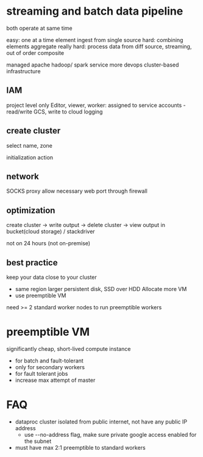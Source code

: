 # streaming and batch data pipeline
both operate at same time

easy: one at a time element ingest from single source
hard: combining elements aggregate
really hard: process data from diff source, streaming, out of order composite

managed apache hadoop/ spark service
more devops
cluster-based infrastructure

## IAM
project level only
Editor, viewer, 
worker: assigned to service accounts
    - read/write GCS, write to cloud logging

## create cluster
select name, zone

initialization action

## network
SOCKS proxy
allow necessary web port through firewall

## optimization
create cluster -> write output -> delete cluster
-> view output in bucket(cloud storage) / stackdriver

not on 24 hours (not on-premise)

## best practice
keep your data close to your cluster
- same region
larger persistent disk, SSD over HDD
Allocate more VM
- use preemptible VM

need >= 2 standard worker nodes to run preemptible workers

# preemptible VM
significantly cheap, short-lived compute instance 
- for batch and fault-tolerant
- only for secondary workers
- for fault tolerant jobs
- increase max attempt of master 


# FAQ
- dataproc cluster isolated from public internet, not have any public IP address
  - use --no-address flag, make sure private google access enabled for the subnet
- must have max 2:1 preemptible to standard workers
  

